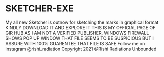 # SKETCHER-EXE
My all new Sketcher is outnow for sketching the marks in graphical format
KINDLY DOWNLOAD IT AND EXPLORE IT
THIS IS MY OFFICIAL PAGE OF GIR HUB
AS I AM NOT A VERIFIED PUBLISHER, WINDOWS FIREWALL SHOWS POP UP WINDOW THAT FILE SEEMS TO BE SUSPICIOUS BUT I ASSURE WITH 100% GUARENTEE THAT FILE IS SAFE
Follow me on instagram @rishi_radiation
Copyright 2021 @Rishi Radiations Unbounded
